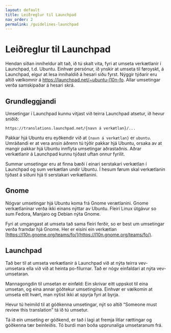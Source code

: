 ```yaml
---
layout: default
title: Leiðreglur til Launchpad
nav_order: 2
permalink: /guidelines-launchpad
---
```


# Leiðreglur til Launchpad

Hendan síðan inniheldur alt tað, ið tú skalt vita, fyri at umseta verkætlanir í Launchpad, t.d. Ubuntu. Einhvør persónur, ið ynskir at umseta til føroyskt, á Launchpad, eigur at lesa innihaldið á hesari síðu fyrst. Nýggir týðarir eru altíð vælkomnir á https://launchpad.net/~ubuntu-l10n-fo. Allar umsetingar verða samskipaðar á hesari skrá.

## Grundleggjandi

Umsetingar í Launchpad kunnu vitjast við teirra Launchpad atsetur, ið hevur sniðið:

```
https://translations.launchpad.net/{navn á verkætlan}/...
```

Pakkar hjá Ubuntu eru eyðkendir við at `{navn á verkætlan}` er `ubuntu`. Umráðandi er at vera ansin áðrenn tú týðir pakkar hjá Ubuntu, orsaka av at mangir pakkar hjá Ubuntu innflyta umsetingar aðrastaðnis. Aðrar verkætlanir á Launchpad kunnu týðast uftan onnur fyrilit. 

Summar umsetingar eru at finna bæði í einari serstakari verkætlan í Launchpad og sum verkætlan undir Ubuntu. Í hesum førum skal verkætlanin týðast á síðuni hjá tí serstakari verkætlanini.

## Gnome

Nógvar umsetingar hjá Ubuntu koma frá Gnome verætlanini. Gnome verkætlaninar verða ikki einans nýttar av Ubuntu. Fleiri Linux útgávur so sum Fedora, Manjaro og Debian nýta Gnome. 

Fyri at umgangast at umseta tað sama fleiri ferðir, so er best um umsetingar verða framdar hjá Gnome. Her er eisini ein verkætlan [https://l10n.gnome.org/teams/fo/](https://l10n.gnome.org/teams/fo/).

## Launchpad

Tað ber til at umseta verkætlanir á Launchpad við at nýta teirra vev-umsetara ella við við at heinta po-fílurnar. Tað er nógv einfaldari at nýta vev-umsetaran.

Mannagongdin til umsetan er einføld: Ein skrivar eitt uppskot til eina umsetan, og eina annar góðtekur umsetingina. Einhvør er vælkomin at umseta eitt hvørt, man nýtist ikki at spyrja fyri at byrja.

Hevur tú heimild til at góðkenna umsetingar, nýt so altíð “Someone must review this translation” tá ið tú umsetur.

Tá ið ein umseting er góðkend, er tað í lagi at fremja lítlar rættingar og góðkenna tær beinleiðis. Tó burdi man boða upprunaliga umsetaranum frá.
